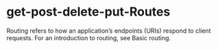 # get-post-delete-put-Routes
Routing refers to how an application’s endpoints (URIs) respond to client requests. For an introduction to routing, see Basic routing.
